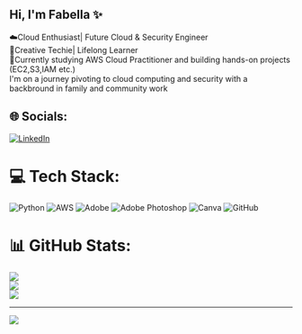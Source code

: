 ## Hi, I'm Fabella ✨


☁️Cloud Enthusiast| Future Cloud & Security Engineer<br/>
🎨Creative Techie| Lifelong Learner<br/>
🧠Currently studying AWS Cloud Practitioner and building hands-on projects (EC2,S3,IAM etc.)<br/>
I'm on a journey pivoting to cloud computing and security with a backbround in family and community work</br>





## 🌐 Socials:
[![LinkedIn](https://img.shields.io/badge/LinkedIn-%230077B5.svg?logo=linkedin&logoColor=white)](https://www.linkedin.com/in/fabella-terry-884274169/) 

# 💻 Tech Stack:
![Python](https://img.shields.io/badge/python-3670A0?style=for-the-badge&logo=python&logoColor=ffdd54) ![AWS](https://img.shields.io/badge/AWS-%23FF9900.svg?style=for-the-badge&logo=amazon-aws&logoColor=white) ![Adobe](https://img.shields.io/badge/adobe-%23FF0000.svg?style=for-the-badge&logo=adobe&logoColor=white) ![Adobe Photoshop](https://img.shields.io/badge/adobe%20photoshop-%2331A8FF.svg?style=for-the-badge&logo=adobe%20photoshop&logoColor=white) ![Canva](https://img.shields.io/badge/Canva-%2300C4CC.svg?style=for-the-badge&logo=Canva&logoColor=white) ![GitHub](https://img.shields.io/badge/github-%23121011.svg?style=for-the-badge&logo=github&logoColor=white)
# 📊 GitHub Stats:
![](https://github-readme-stats.vercel.app/api?username=FabCloudTech&theme=cobalt&hide_border=false&include_all_commits=false&count_private=false)<br/>
![](https://nirzak-streak-stats.vercel.app/?user=FabCloudTech&theme=cobalt&hide_border=false)<br/>
![](https://github-readme-stats.vercel.app/api/top-langs/?username=FabCloudTech&theme=cobalt&hide_border=false&include_all_commits=false&count_private=false&layout=compact)

---
[![](https://visitcount.itsvg.in/api?id=FabCloudTech&icon=0&color=0)](https://visitcount.itsvg.in)

<!-- Proudly created with GPRM ( https://gprm.itsvg.in ) -->



